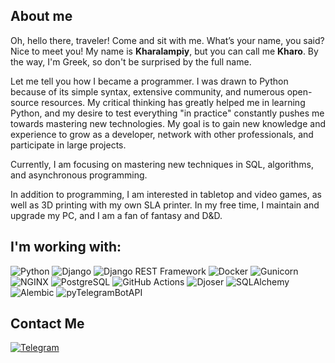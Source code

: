 ## About me

Oh, hello there, traveler! Come and sit with me. What’s your name, you said? Nice to meet you! My name is **Kharalampiy**, but you can call me **Kharo**. By the way, I'm Greek, so don't be surprised by the full name.

Let me tell you how I became a programmer. I was drawn to Python because of its simple syntax, extensive community, and numerous open-source resources. My critical thinking has greatly helped me in learning Python, and my desire to test everything "in practice" constantly pushes me towards mastering new technologies. My goal is to gain new knowledge and experience to grow as a developer, network with other professionals, and participate in large projects.

Currently, I am focusing on mastering new techniques in SQL, algorithms, and asynchronous programming.

In addition to programming, I am interested in tabletop and video games, as well as 3D printing with my own SLA printer. In my free time, I maintain and upgrade my PC, and I am a fan of fantasy and D&D.

## I'm working with:

![Python](https://img.shields.io/badge/Python-000000?style=for-the-badge&logo=Python)
![Django](https://img.shields.io/badge/Django-000000?style=for-the-badge&logo=Django)
![Django REST Framework](https://img.shields.io/badge/DRF-000000?style=for-the-badge&logo=Django&logoColor=F05032)
![Docker](https://img.shields.io/badge/Docker-000000?style=for-the-badge&logo=Docker&logoColor=488FE0)
![Gunicorn](https://img.shields.io/badge/Gunicorn-000000?style=for-the-badge&logo=Gunicorn&logoColor=499848)
![NGINX](https://img.shields.io/badge/NGINX-000000?style=for-the-badge&logo=NGINX&logoColor=3F8E43)
![PostgreSQL](https://img.shields.io/badge/PostgreSQL-000000?style=for-the-badge&logo=PostgreSQL&logoColor=FFFFFF)
![GitHub Actions](https://img.shields.io/badge/GitHub_Actions-000000?style=for-the-badge&logo=GitHub-Actions&logoColor=2088FF)
![Djoser](https://img.shields.io/badge/Djoser-000000?style=for-the-badge&logo=Django)
![SQLAlchemy](https://img.shields.io/badge/SQLAlchemy-000000?style=for-the-badge&logo=Python&logoColor=FFD43B)
![Alembic](https://img.shields.io/badge/Alembic-000000?style=for-the-badge&logo=Python&logoColor=306998)
![pyTelegramBotAPI](https://img.shields.io/badge/pyTelegramBotAPI-000000?style=for-the-badge&logo=Telegram&logoColor=61AFEB)

## Contact Me

[![Telegram](https://img.shields.io/badge/Telegram-000000?style=for-the-badge&logo=Telegram&logoColor=61AFEB)](https://t.me/HarisNvrsk)
